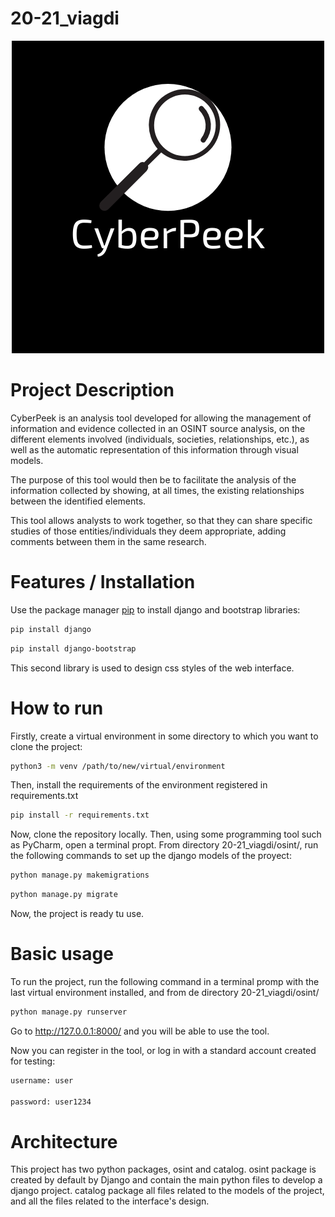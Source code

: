 # 20-21_viagdi

<p align="center">
  <img src="https://github.com/MCYP-UniversidadReyJuanCarlos/20-21_viagdi/blob/main/osint/catalog/static/images/CyberPeek.png" />
</p>

# Project Description

CyberPeek is an analysis tool developed for allowing the management of information and evidence collected in an OSINT source analysis, on the different elements involved (individuals, societies, relationships, etc.), as well as the automatic representation of this information through visual models. 

The purpose of this tool would then be to facilitate the analysis of the information collected by showing, at all times, the existing relationships between the identified elements.

This tool allows analysts to work together, so that they can share specific studies of those entities/individuals they deem appropriate, adding comments between them in the same research.

# Features / Installation

Use the package manager [pip](https://pip.pypa.io/en/stable/) to install django and bootstrap libraries:

```bash
pip install django
```

```bash
pip install django-bootstrap
```

This second library is used to design css styles of the web interface.

# How to run

Firstly, create a virtual environment in some directory to which you want to clone the project:

```bash
python3 -m venv /path/to/new/virtual/environment
```

Then, install the requirements of the environment registered in requirements.txt

```bash
pip install -r requirements.txt
```

Now, clone the repository locally. Then, using some programming tool such as PyCharm, open a terminal propt. From directory 20-21_viagdi/osint/, run the following commands to set up the django models of the proyect:

```bash
python manage.py makemigrations
```

```bash
python manage.py migrate
```

Now, the project is ready tu use.

# Basic usage

To run the project, run the following command in a terminal promp with the last virtual environment installed, and from de directory 20-21_viagdi/osint/

```bash
python manage.py runserver 
```
Go to http://127.0.0.1:8000/ and you will be able to use the tool.

Now you can register in the tool, or log in with a standard account created for testing:

```bash
username: user

password: user1234
```

# Architecture

This project has two python packages, osint and catalog. osint package is created by default by Django and contain the main python files to develop a django project. catalog package all files related to the models of the project, and all the files related to the interface's design.

